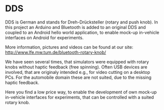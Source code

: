 # DDS
DDS is German and stands for Dreh-Drücksteller (rotary and push knob). In this project an Arduino and Bluetooth is added to an original DDS and coupled to an Android hello world application, to enable mock-up in-vehicle interfaces on Android for experiments. 

More information, pictures and videos can be found at our site: http://www.lfe.mw.tum.de/bluetooth-rotary-knob/

We have seen several times, that simulators were equipped with rotary knobs without haptic feedback (free spinning). Often USB devices are involved, that are originaly intended e.g., for video cutting on a desktop PCs. For the automobile domain these are not suited, due to the missing haptic feedback.

Here you find a low price way, to enable the development of own mock-up in-vehicle interfaces for experiments, that can be controlled with a suited rotary knob. 


